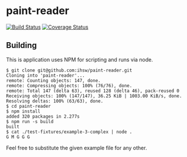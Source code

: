 # paint-reader

[![Build Status](https://travis-ci.org/ihsw/paint-reader.svg?branch=master)](https://travis-ci.org/ihsw/paint-reader)
[![Coverage Status](https://coveralls.io/repos/github/ihsw/paint-reader/badge.svg?branch=master)](https://coveralls.io/github/ihsw/paint-reader?branch=master)

## Building

This is application uses NPM for scripting and runs via node.

    $ git clone git@github.com:ihsw/paint-reader.git
    Cloning into 'paint-reader'...
    remote: Counting objects: 147, done.
    remote: Compressing objects: 100% (76/76), done.
    remote: Total 147 (delta 63), reused 128 (delta 46), pack-reused 0
    Receiving objects: 100% (147/147), 36.25 KiB | 1003.00 KiB/s, done.
    Resolving deltas: 100% (63/63), done.
    $ cd paint-reader
    $ npm install
    added 320 packages in 2.277s
    $ npm run -s build
    built
    $ cat ./test-fixtures/example-3-complex | node .
    G M G G G

Feel free to substitute the given example file for any other.
